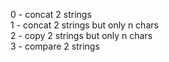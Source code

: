 0 - concat 2 strings <br />
1 - concat 2 strings but only n chars <br />
2 - copy 2 strings but only n chars <br />
3 - compare 2 strings <br />
